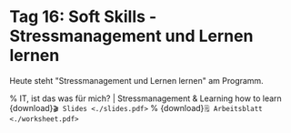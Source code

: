 # Tag 16: Soft Skills - Stressmanagement und Lernen lernen

Heute steht "Stressmanagement und Lernen lernen" am Programm.

% IT, ist das was für mich? | Stressmanagement & Learning how to learn
{download}`🎬 Slides <./slides.pdf>`
% {download}`🗒️ Arbeitsblatt <./worksheet.pdf>`
